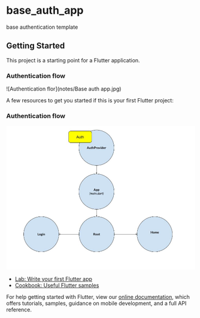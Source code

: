 # base_auth_app

base authentication template

## Getting Started

This project is a starting point for a Flutter application.

### Authentication flow
![Authentication flor](notes/Base auth app.jpg)


A few resources to get you started if this is your first Flutter project:

### Authentication flow
![Authentication flor](notes/auth_flow.jpg)

- [Lab: Write your first Flutter app](https://flutter.dev/docs/get-started/codelab)
- [Cookbook: Useful Flutter samples](https://flutter.dev/docs/cookbook)

For help getting started with Flutter, view our
[online documentation](https://flutter.dev/docs), which offers tutorials,
samples, guidance on mobile development, and a full API reference.
